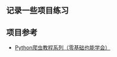 ## 记录一些项目练习

## 项目参考
- [Python爬虫教程系列（零基础也能学会）](https://www.youtube.com/playlist?list=PLCmUDuOaa3cjIK4NHypnDz6aseabaeTBX)